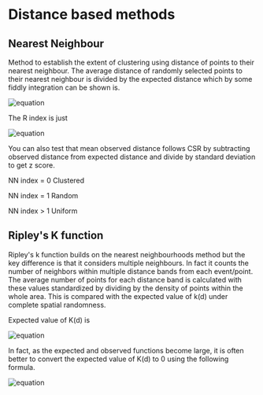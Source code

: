 # Distance based methods

## Nearest Neighbour

Method to establish the extent of clustering using distance of points to their nearest neighbour. The average distance of randomly selected points to their nearest neighbour is divided by the expected distance which by some fiddly integration can be shown is.

![equation](https://latex.codecogs.com/gif.latex?\bar{r_{E}}&space;=&space;\frac{1}{2\sqrt{\lambda}})

The R index is just 

![equation](https://latex.codecogs.com/gif.latex?R&space;=&space;\frac{\bar{r_{A}}}{\bar{r_{E}}})

You can also test that mean observed distance follows CSR by subtracting observed distance from expected distance and divide by standard deviation to get z score.


NN index = 0 Clustered

NN index = 1 Random

NN index > 1 Uniform

## Ripley's K function

Ripley's k function builds on the nearest neighbourhoods method but the key difference is that it considers multiple neighbours. In fact it counts the number of neighbors within multiple distance bands from each event/point. The average number of points for each distance band is calculated with these values standardized by dividing by the density of points within the whole area. This is compared with the expected value of k(d) under complete spatial randomness. 

Expected value of K(d) is

![equation](https://latex.codecogs.com/gif.latex?E\left&space;[&space;K\left&space;(&space;d&space;\right&space;)&space;\right&space;]&space;=&space;\frac{\lambda&space;\pi&space;d^{2}}{\pi&space;}&space;=&space;\lambda&space;d^{2})

In fact, as the expected and observed functions become large, it is often better to convert the expected value of K(d) to 0 using the following formula. 

![equation](https://latex.codecogs.com/gif.latex?L(d)&space;=&space;\sqrt{\frac{K(d)}{\pi&space;}}&space;-&space;d)
